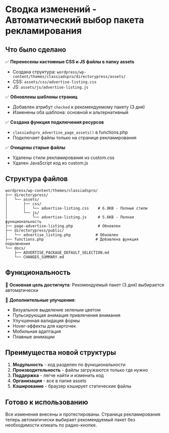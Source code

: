 # Сводка изменений - Автоматический выбор пакета рекламирования

## Что было сделано

✅ **Перенесены кастомные CSS и JS файлы в папку assets**

- Создана структура: `wordpress/wp-content/themes/classiadspro/directorypress/assets/`
- CSS: `assets/css/advertise-listing.css`
- JS: `assets/js/advertise-listing.js`

✅ **Обновлены шаблоны страниц**

- Добавлен атрибут `checked` к рекомендуемому пакету (3 дня)
- Изменены оба шаблона: основной и альтернативный

✅ **Создана функция подключения ресурсов**

- `classiadspro_advertise_page_assets()` в functions.php
- Подключает файлы только на странице рекламирования

✅ **Очищены старые файлы**

- Удалены стили рекламирования из custom.css
- Удален JavaScript код из custom.js

## Структура файлов

```
wordpress/wp-content/themes/classiadspro/
├── directorypress/
│   └── assets/
│       ├── css/
│       │   └── advertise-listing.css    # 6.8KB - Полные стили
│       └── js/
│           └── advertise-listing.js     # 5.6KB - Полная функциональность
├── page-advertise-listing.php           # Обновлен
├── directorypress/public/
│   └── advertise_listing.php           # Обновлен
├── functions.php                       # Добавлена функция подключения
└── docs/
    ├── ADVERTISE_PACKAGE_DEFAULT_SELECTION.md
    └── CHANGES_SUMMARY.md
```

## Функциональность

🎯 **Основная цель достигнута**: Рекомендуемый пакет (3 дня) выбирается автоматически

🚀 **Дополнительные улучшения**:

- Визуальное выделение зеленым цветом
- Пульсирующая анимация привлечения внимания
- Улучшенная валидация формы
- Hover-эффекты для карточек
- Мобильная адаптация
- Плавные анимации

## Преимущества новой структуры

1. **Модульность** - код разделен по функциональности
2. **Производительность** - файлы загружаются только где нужно
3. **Поддержка** - легче найти и изменить код
4. **Организация** - все в папке assets
5. **Кэширование** - браузер кэширует статические файлы

## Готово к использованию

Все изменения внесены и протестированы. Страница рекламирования теперь автоматически выбирает рекомендуемый пакет без необходимости кликать по радио-кнопке.
